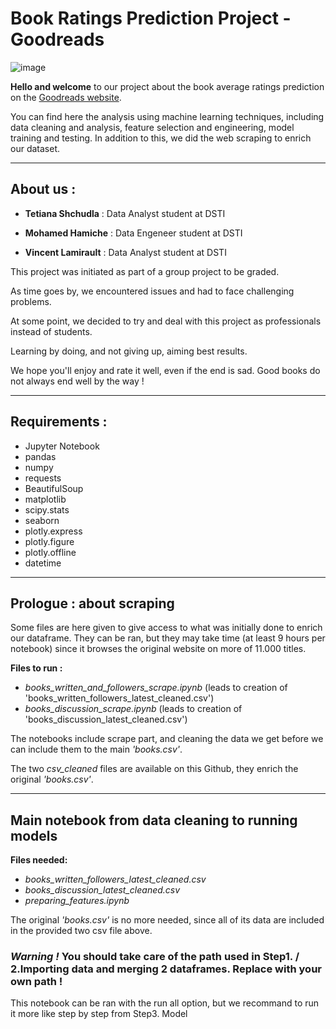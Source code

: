 # Book Ratings Prediction Project - Goodreads

![image](https://github.com/mohamed06H/dsti-ml-book-ratings/assets/117094584/db4b1e23-be01-4156-a545-741258097a62)


__Hello and welcome__ to our project about the book average ratings prediction on the [Goodreads website](https://www.goodreads.com/). 

You can find here the analysis using machine learning techniques, including data cleaning and analysis, feature selection and engineering, model training and testing. In addition to this, we did the web scraping to enrich our dataset. 

_______________________________
 ## About us :
 
- __Tetiana Shchudla__ : Data Analyst student at DSTI

- __Mohamed Hamiche__ : Data Engeneer student at DSTI
 
- __Vincent Lamirault__ : Data Analyst student at DSTI


This project was initiated as part of a group project to be graded.  

As time goes by, we encountered issues and had to face challenging problems.

At some point, we decided to try and deal with this project as professionals instead of students.

Learning by doing, and not giving up, aiming best results.

We hope you'll enjoy and rate it well, even if the end is sad. Good books do not always end well by the way !

_______________________________

## Requirements :

- Jupyter Notebook
- pandas
- numpy
- requests
- BeautifulSoup
- matplotlib
- scipy.stats
- seaborn
- plotly.express
- plotly.figure
- plotly.offline
- datetime

______________________________
## Prologue : about scraping

Some files are here given to give access to what was initially done to enrich our dataframe.
They can be ran, but they may take time (at least 9 hours per notebook) since it browses the original website on more of 11.000 titles.

__Files to run :__
- _books_written_and_followers_scrape.ipynb_ (leads to creation of 'books_written_followers_latest_cleaned.csv')
- _books_discussion_scrape.ipynb_ (leads to creation of 'books_discussion_latest_cleaned.csv')

The notebooks include scrape part, and cleaning the data we get before we can include them to the main _'books.csv'_.

The two _csv_cleaned_ files are available on this Github, they enrich the original _'books.csv'_.


______________________________

## Main notebook from data cleaning to running models

__Files needed:__
- _books_written_followers_latest_cleaned.csv_
- _books_discussion_latest_cleaned.csv_
- _preparing_features.ipynb_

The original _'books.csv'_ is no more needed, since all of its data are included in the provided two csv file above.

### _Warning !_ You should take care of the path used in Step1. / 2.Importing data and merging 2 dataframes. Replace with your own path !

This notebook can be ran with the run all option, but we recommand to run it more like step by step from Step3. Model
